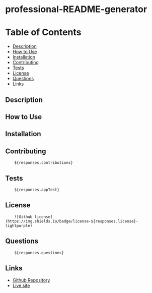 # professional-README-generator

# Table of Contents
* [Description](#description)
* [How to Use](#use)
* [Installation](#installation)
* [Contributing](#contributions)
* [Tests](#appTest)
* [License](#license)
* [Questions](#questions)
 * [Links](#links)
        
## Description
        
## How to Use
        
## Installation
      
## Contributing
        ${responses.contributions}
        
## Tests
        ${responses.appTest}
        
## License
        ![Github license](https://img.shields.io/badge/license-${responses.license}-lightpurple)
        
## Questions
        ${responses.questions}
        
## Links
* [Github Repository](https://github.com/tedtalktimmy/professional-README-generator)
* [Live site](https://tedtalktimmy.github.io/professional-README-generator/)